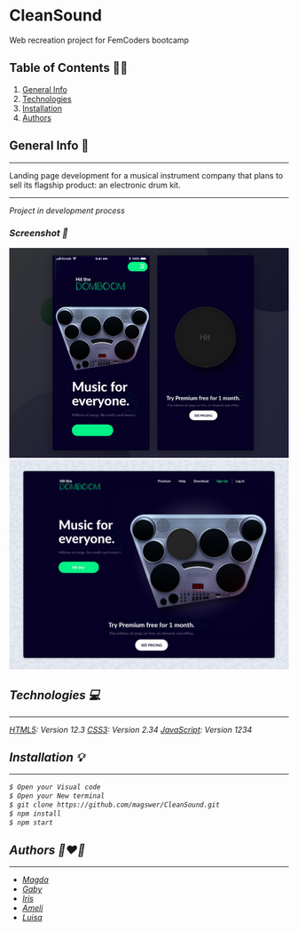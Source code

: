 # CleanSound
Web recreation project for FemCoders bootcamp

## Table of Contents :technologist:
1. [General Info](#general-info)
2. [Technologies](#technologies)
3. [Installation](#installation)
4. [Authors](#authors)



## General Info  :musical_keyboard:
***
 Landing page development for a musical instrument company that plans to sell its flagship product: an electronic drum kit. 
 ***
 <i>Project in development process<i>

### Screenshot :iphone:
![Image text](/assets/images/hitthedombo-mobile.jpg/)
![Image text](/assets/images/hitthedombo.jpg)

## Technologies :computer:
***
 [HTML5](https://openwebinars.net/blog/que-es-html5/): Version 12.3 
 [CSS3](https://openwebinars.net/blog/que-es-css3/): Version 2.34
 [JavaScript](https://www.javascript.com/): Version 1234

## Installation :bulb:
***
```
$ Open your Visual code
$ Open your New terminal
$ git clone https://github.com/magswer/CleanSound.git
$ npm install
$ npm start
```


## Authors :couple_with_heart_woman_woman:
***
* [Magda](https://github.com/magswer)
* [Gaby](https://github.com/gabrielabarajas)
* [Iris](https://github.com/mauisiri)
* [Ameli](https://github.com/AmelieLT)
* [Luisa](https://github.com/LuisaVAZ)

